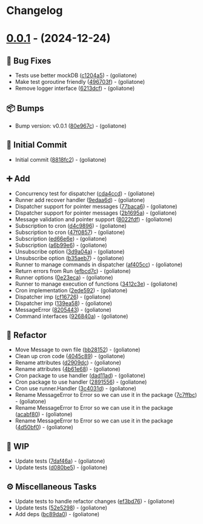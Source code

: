# Changelog

# [0.0.1](https://github.com/goliatone/go-commands/tree/v0.0.1) - (2024-12-24)

## <!-- 1 -->🐛 Bug Fixes

- Tests use better mockDB ([c1204a5](https://github.com/goliatone/go-commands/commit/c1204a5737d7c8b01f03bea55fa1b04fea23547b))  - (goliatone)
- Make test goroutine friendly ([496703f](https://github.com/goliatone/go-commands/commit/496703fd86ba8ff344f7a883ff8d6289d434d3b5))  - (goliatone)
- Remove logger interface ([6213dcf](https://github.com/goliatone/go-commands/commit/6213dcf0b5fe2958c596700e4a36ed58b65e2873))  - (goliatone)

## <!-- 13 -->📦 Bumps

- Bump version: v0.0.1 ([80e967c](https://github.com/goliatone/go-commands/commit/80e967cc960c32ce58977897d742ffaddb57ac27))  - (goliatone)

## <!-- 14 -->🎉 Initial Commit

- Initial commit ([8818fc2](https://github.com/goliatone/go-commands/commit/8818fc2f4096d5f747a18718619ae300550c8c54))  - (goliatone)

## <!-- 16 -->➕ Add

- Concurrency test for dispatcher ([cda4ccd](https://github.com/goliatone/go-commands/commit/cda4ccdef0bd0321eab2956c04a34561519de453))  - (goliatone)
- Runner add recover handler ([9edaa6d](https://github.com/goliatone/go-commands/commit/9edaa6d79c2382cde8b1cb2192f38a51b917653e))  - (goliatone)
- Dispatcher support for pointer messages ([77baca6](https://github.com/goliatone/go-commands/commit/77baca6d1fda6641c277037796f33dc34badb8a2))  - (goliatone)
- Dispatcher support for pointer messages ([2b1695a](https://github.com/goliatone/go-commands/commit/2b1695ac1762562138f886f83b4f8d60f37e288c))  - (goliatone)
- Message validation and pointer support ([8022fdf](https://github.com/goliatone/go-commands/commit/8022fdffaa881af49fb8b3c4b60e992d41371856))  - (goliatone)
- Subscription to cron ([d4c9896](https://github.com/goliatone/go-commands/commit/d4c9896ea993038891629fe18106c8a54f70fd34))  - (goliatone)
- Subscription to cron ([47f0857](https://github.com/goliatone/go-commands/commit/47f0857df4d0454677826f07d60d50fd1c5bc5dd))  - (goliatone)
- Subscription ([ed66e6e](https://github.com/goliatone/go-commands/commit/ed66e6ebfca9e0c60c020585d05f1c51d6d4ca03))  - (goliatone)
- Subscription ([a6b99e6](https://github.com/goliatone/go-commands/commit/a6b99e60dcb41984dd835ad7145ddbdf05813a43))  - (goliatone)
- Unsubscribe option ([3d9a04a](https://github.com/goliatone/go-commands/commit/3d9a04ab8c0337577a60460b61f7a0ab0f648a1c))  - (goliatone)
- Unsubscribe option ([b35aeb7](https://github.com/goliatone/go-commands/commit/b35aeb75949a6b4d673762f7cb5991a98cd0a02c))  - (goliatone)
- Runner to manage commands in dispatcher ([af405cc](https://github.com/goliatone/go-commands/commit/af405cc20538195549d034bf620c0b5f48f86dd9))  - (goliatone)
- Return errors from Run ([efbcd7c](https://github.com/goliatone/go-commands/commit/efbcd7c756271b144874d1285400f54b10c7375e))  - (goliatone)
- Runner options ([0e23eca](https://github.com/goliatone/go-commands/commit/0e23eca5af7e81b58fb85c9c34e06d44e7a47a96))  - (goliatone)
- Runner to manage execution of functions ([3412c3e](https://github.com/goliatone/go-commands/commit/3412c3e494d848fafc854b956987207427d06af5))  - (goliatone)
- Cron implementation ([2ede592](https://github.com/goliatone/go-commands/commit/2ede592ab2221ad5235d84ce02d72a64f9a793b8))  - (goliatone)
- Dispatcher imp ([cf16726](https://github.com/goliatone/go-commands/commit/cf1672654d5df97118babbb047fb6b63e63992b4))  - (goliatone)
- Dispatcher imp ([139ea58](https://github.com/goliatone/go-commands/commit/139ea580b18392255e0ac44399d18421c1af6628))  - (goliatone)
- MessageError ([8205443](https://github.com/goliatone/go-commands/commit/82054436d2c4d235c15f0ca88b785884f11dd322))  - (goliatone)
- Command interfaces ([926840a](https://github.com/goliatone/go-commands/commit/926840aa1cef7e944e3cb26aa72960923eb34424))  - (goliatone)

## <!-- 2 -->🚜 Refactor

- Move Message to own file ([bb28152](https://github.com/goliatone/go-commands/commit/bb2815205e1308627964cb8a1aa357eda71aef23))  - (goliatone)
- Clean up cron code ([4045c89](https://github.com/goliatone/go-commands/commit/4045c89eadca0d8f4da2d193a3010840695dcec3))  - (goliatone)
- Rename attributes ([d2909dc](https://github.com/goliatone/go-commands/commit/d2909dc813488289bb7faf80a7a86daa39336876))  - (goliatone)
- Rename attributes ([4b61e68](https://github.com/goliatone/go-commands/commit/4b61e68d9f0ce1500cf0cd2f7e54174af4411b77))  - (goliatone)
- Cron package to use handler ([dad11ad](https://github.com/goliatone/go-commands/commit/dad11adb81f7aadb8804ccb72cc46f4e4df6f092))  - (goliatone)
- Cron package to use handler ([2891556](https://github.com/goliatone/go-commands/commit/2891556b87d84a1cac4dc6ea258845a4fbbac13b))  - (goliatone)
- Cron use runner.Handler ([3c4031d](https://github.com/goliatone/go-commands/commit/3c4031d2b2b7fb969e6f2a843895c641fcb00e22))  - (goliatone)
- Rename MessageError to Error so we can use it in the package ([7c7ffbc](https://github.com/goliatone/go-commands/commit/7c7ffbc6abe5d96b2e70465fb7703e825f06cd62))  - (goliatone)
- Rename MessageError to Error so we can use it in the package ([acabf80](https://github.com/goliatone/go-commands/commit/acabf80880c4c82307e3ded80901fe2c9792327b))  - (goliatone)
- Rename MessageError to Error so we can use it in the package ([4d50bf0](https://github.com/goliatone/go-commands/commit/4d50bf0e53cd9dc45bbb33a0beb16e8839b137b6))  - (goliatone)

## <!-- 22 -->🚧 WIP

- Update tests ([7daf46a](https://github.com/goliatone/go-commands/commit/7daf46a3f2cc4910fb09cd99cfe151072f3ab935))  - (goliatone)
- Update tests ([d080be5](https://github.com/goliatone/go-commands/commit/d080be52f33f607e88d8553c26561372242dbb13))  - (goliatone)

## <!-- 7 -->⚙️ Miscellaneous Tasks

- Update tests to handle refactor changes ([ef3bd76](https://github.com/goliatone/go-commands/commit/ef3bd76aa6a8004f21ee3cab061d0e0b54da44e5))  - (goliatone)
- Update tests ([52e5298](https://github.com/goliatone/go-commands/commit/52e5298fd395ec96a55424187d120df44272da43))  - (goliatone)
- Add deps ([bc89da0](https://github.com/goliatone/go-commands/commit/bc89da0b8c929e0a4c3ae63f03545d65f1d376e8))  - (goliatone)

<!-- generated by git-cliff -->
